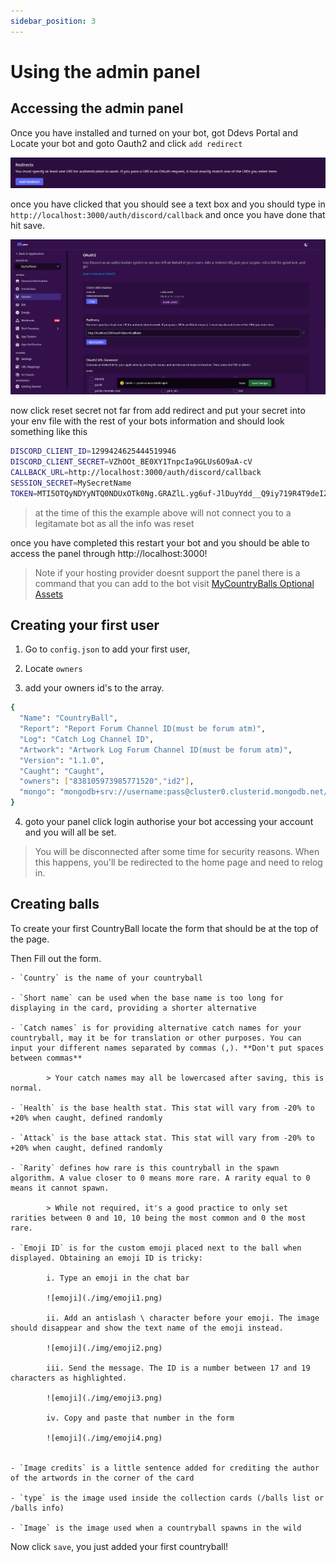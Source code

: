 ```yaml
---
sidebar_position: 3
---
```


# Using the admin panel

## Accessing the admin panel
Once you have installed and turned on your bot, got Ddevs Portal and Locate your bot and goto Oauth2 and click `add redirect`

![redirects](./img/redirects.png)

once you have clicked that you should see a text box and you should type in `http://localhost:3000/auth/discord/callback` and once you have done that hit save.

![Save](./img/save.png)

now click reset secret not far from add redirect and put your secret into your env file with the rest of your bots information and should look something like this

```bash
DISCORD_CLIENT_ID=1299424625444519946
DISCORD_CLIENT_SECRET=VZhOOt_BE0XY1TnpcIa9GLUs6O9aA-cV
CALLBACK_URL=http://localhost:3000/auth/discord/callback
SESSION_SECRET=MySecretName
TOKEN=MTI5OTQyNDYyNTQ0NDUxOTk0Ng.GRAZlL.yg6uf-JlDuyYdd__Q9iy719R4T9deIZzjYLD6E
```

> at the time of this the example above will not connect you to a legitamate bot as all the info was reset

once you have completed this restart your bot and you should be able to access the panel through http://localhost:3000! 

> Note if your hosting provider doesnt support the panel there is a command that you can add to the bot visit [MyCountryBalls Optional Assets](https://example.com)

## Creating your first user
1. Go to `config.json` to add your first user, 

2. Locate `owners`

3. add your owners id's to the array.
```bash
{
  "Name": "CountryBall",
  "Report": "Report Forum Channel ID(must be forum atm)",
  "Log": "Catch Log Channel ID",
  "Artwork": "Artwork Log Forum Channel ID(must be forum atm)",
  "Version": "1.1.0",
  "Caught": "Caught",
  "owners": ["838105973985771520","id2"],
  "mongo": "mongodb+srv://username:pass@cluster0.clusterid.mongodb.net/bot"
}
```
4. goto your panel click login authorise your bot accessing your account and you will all be set.

> You will be disconnected after some time for security reasons. When this happens, you'll be redirected to the home page and need to relog in.

## Creating balls

To create your first CountryBall locate the form that should be at the top of the page.

Then Fill out the form.

    - `Country` is the name of your countryball

    - `Short name` can be used when the base name is too long for displaying in the card, providing a shorter alternative

    - `Catch names` is for providing alternative catch names for your countryball, may it be for translation or other purposes. You can input your different names separated by commas (,). **Don't put spaces between commas**

            > Your catch names may all be lowercased after saving, this is normal.

    - `Health` is the base health stat. This stat will vary from -20% to +20% when caught, defined randomly

    - `Attack` is the base attack stat. This stat will vary from -20% to +20% when caught, defined randomly

    - `Rarity` defines how rare is this countryball in the spawn algorithm. A value closer to 0 means more rare. A rarity equal to 0 means it cannot spawn.

            > While not required, it's a good practice to only set rarities between 0 and 10, 10 being the most common and 0 the most rare.

    - `Emoji ID` is for the custom emoji placed next to the ball when displayed. Obtaining an emoji ID is tricky:

            i. Type an emoji in the chat bar

            ![emoji](./img/emoji1.png)

            ii. Add an antislash \ character before your emoji. The image should disappear and show the text name of the emoji instead.

            ![emoji](./img/emoji2.png)

            iii. Send the message. The ID is a number between 17 and 19 characters as highlighted.

            ![emoji](./img/emoji3.png)

            iv. Copy and paste that number in the form

            ![emoji](./img/emoji4.png)


    - `Image credits` is a little sentence added for crediting the author of the artwords in the corner of the card

    - `type` is the image used inside the collection cards (/balls list or /balls info)

    - `Image` is the image used when a countryball spawns in the wild

Now click `save`, you just added your first countryball!